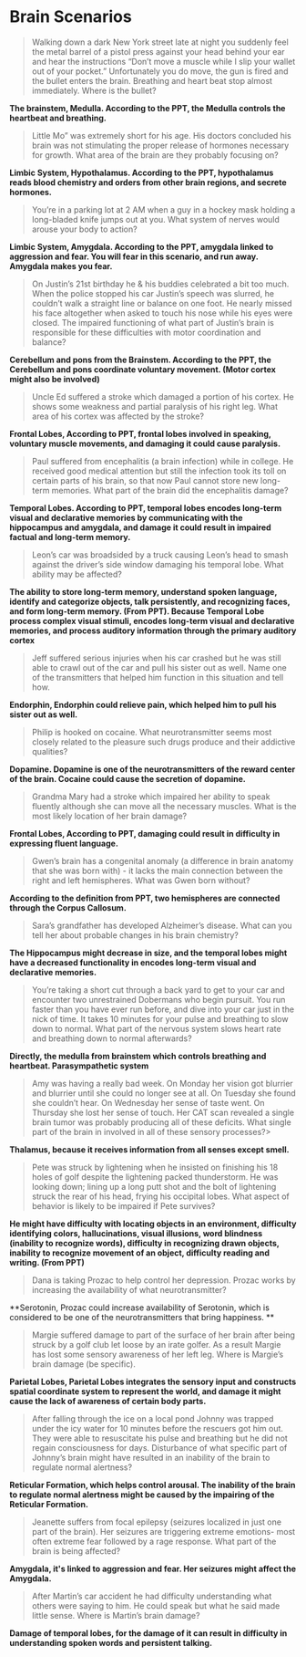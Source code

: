 # Brain Scenarios

> Walking down a dark New York street late at night you suddenly feel the metal barrel of a pistol press against your head behind your ear and hear the instructions “Don’t move a muscle while I slip your wallet out of your pocket.” Unfortunately you do move, the gun is fired and the bullet enters the brain. Breathing and heart beat stop almost immediately. Where is the bullet?

**The brainstem, Medulla. According to the PPT, the Medulla controls the heartbeat and breathing.** 

>Little Mo” was extremely short for his age. His doctors concluded his brain was not stimulating the proper release of hormones necessary for growth. What area of the brain are they probably focusing on?

**Limbic System, Hypothalamus. According to the PPT, hypothalamus reads blood chemistry and orders from other brain regions, and secrete hormones.**

> You’re in a parking lot at 2 AM when a guy in a hockey mask holding a long-bladed knife jumps out at you. What system of nerves would arouse your body to action?

**Limbic System, Amygdala. According to the PPT, amygdala linked to aggression and fear. You will fear in this scenario, and run away.  Amygdala makes you fear.**

>On Justin’s 21st birthday he & his buddies celebrated a bit too much. When the police stopped his car Justin’s speech was slurred, he couldn’t walk a straight line or balance on one foot. He nearly missed his face altogether when asked to touch his nose while his eyes were closed. The impaired functioning of what part of Justin’s brain is responsible for these difficulties with motor coordination and balance?

**Cerebellum and pons from the Brainstem. According to the PPT, the Cerebellum and pons coordinate voluntary movement. (Motor cortex might also be involved)** 

>Uncle Ed suffered a stroke which damaged a portion of his cortex. He shows some weakness and partial paralysis of his right leg. What area of his cortex was affected by the stroke? 

**Frontal Lobes, According to PPT, frontal lobes involved in speaking, voluntary muscle movements, and damaging it could cause paralysis.**

>Paul suffered from encephalitis (a brain infection) while in college. He received good medical attention but still the infection took its toll on certain parts of his brain, so that now Paul cannot store new long-term memories. What part of the brain did the encephalitis damage?

**Temporal Lobes. According to PPT, temporal lobes encodes long-term visual and declarative memories by communicating with the hippocampus and amygdala, and damage it could result in impaired factual and long-term memory.**

>Leon’s car was broadsided by a truck causing Leon’s head to smash against the driver’s side window damaging his temporal lobe. What ability may be affected?

**The ability to store long-term memory, understand spoken language, identify and categorize objects, talk persistently, and recognizing faces, and form long-term memory. (From PPT). Because Temporal Lobe process complex visual stimuli, encodes long-term visual and declarative memories, and process auditory information through the primary auditory cortex**

>Jeff suffered serious injuries when his car crashed but he was still able to crawl out of the car and pull his sister out as well. Name one of the transmitters that helped him function in this situation and tell how.

**Endorphin, Endorphin could relieve pain, which helped him to pull his sister out as well.**

>Philip is hooked on cocaine. What neurotransmitter seems most closely related to the pleasure such drugs produce and their addictive qualities?

**Dopamine. Dopamine is one of the neurotransmitters of the reward center of the brain. Cocaine could cause the secretion of dopamine.**

>Grandma Mary had a stroke which impaired her ability to speak fluently although she can move all the necessary muscles. What is the most likely location of her brain damage?

**Frontal Lobes, According to PPT, damaging could result in difficulty in expressing fluent language.**

> Gwen’s brain has a congenital anomaly (a difference in brain anatomy that she was born with) - it lacks the main connection between the right and left hemispheres.  What was Gwen born without?

**According to the definition from PPT, two hemispheres are connected through the Corpus Callosum.** 

>Sara’s grandfather has developed Alzheimer’s disease.  What can you tell her about probable changes in his brain chemistry?

**The Hippocampus might decrease in size, and the temporal lobes might have a decreased functionality in encodes long-term visual and declarative memories.**

>You’re taking a short cut through a back yard to get to your car and encounter two unrestrained Dobermans who begin pursuit.  You run faster than you have ever run before, and dive into your car just in the nick of time.  It takes 10 minutes for your pulse and breathing to slow down to normal.  What part of the nervous system slows heart rate and breathing down to normal afterwards?

**Directly, the medulla from brainstem which controls breathing and heartbeat. Parasympathetic system**

>Amy was having a really bad week.  On Monday her vision got blurrier and blurrier until she could no longer see at all.  On Tuesday she found she couldn’t hear.  On Wednesday her sense of taste went.  On Thursday she lost her sense of touch.  Her CAT scan revealed a single brain tumor was probably producing all of these deficits.  What single part of the brain in involved in all of these sensory processes?>
>

**Thalamus, because it receives information from all senses except smell.**


>Pete was struck by lightening when he insisted on finishing his 18 holes of golf despite the lightening packed thunderstorm.  He was looking down; lining up a long putt shot and the bolt of lightening struck the rear of his head, frying his occipital lobes.  What aspect of behavior is likely to be impaired if Pete survives?

**He might have difficulty with locating objects in an environment, difficulty identifying colors, hallucinations, visual illusions, word blindness (inability to recognize words), difficulty in recognizing drawn objects, inability to recognize movement of an object, difficulty reading and writing. (From PPT)**

>Dana is taking Prozac to help control her depression.  Prozac works by increasing the availability of what neurotransmitter?

**Serotonin, Prozac could increase availability of Serotonin, which is considered to be one of the neurotransmitters that bring happiness. **

> Margie suffered damage to part of the surface of her brain after being struck by a golf club let loose by an irate golfer.  As a result Margie has lost some sensory awareness of her left leg.  Where is Margie’s brain damage (be specific).

**Parietal Lobes, Parietal Lobes integrates the sensory input and constructs spatial coordinate system to represent the world, and damage it might cause the lack of awareness of certain body parts.**

>After falling through the ice on a local pond Johnny was trapped under the icy water for 10 minutes before the rescuers got him out.  They were able to resuscitate his pulse and breathing but he did not regain consciousness for days.  Disturbance of what specific part of Johnny’s brain might have resulted in an inability of the brain to regulate normal alertness?

**Reticular Formation, which helps control arousal. The inability of the brain to regulate normal alertness might be caused by the impairing of the Reticular Formation.** 

>Jeanette suffers from focal epilepsy (seizures localized in just one part of the brain).  Her seizures are triggering extreme emotions- most often extreme fear followed by a rage response.  What part of the brain is being affected?

**Amygdala, it's linked to aggression and fear. Her seizures might affect the Amygdala.**

>After Martin’s car accident he had difficulty understanding what others were saying to him.  He could speak but what he said made little sense.  Where is Martin’s brain damage?

**Damage of temporal lobes, for the damage of it can result in difficulty in understanding spoken words and persistent talking.**